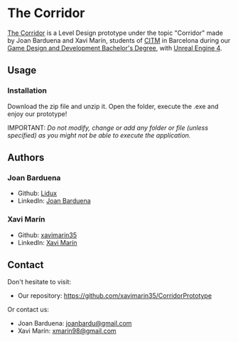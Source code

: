 # The Corridor

[The Corridor](https://github.com/xavimarin35/CorridorPrototype) is a Level Design prototype under the topic "Corridor" made by Joan Barduena and Xavi Marín, students of [CITM](https://www.citm.upc.edu/) in Barcelona during our [Game Design and Development Bachelor's Degree](https://www.citm.upc.edu/cat/estudis/grau-videojocs-bcn/), with [Unreal Engine 4](https://www.unrealengine.com/en-US/).

## Usage

### Installation

Download the zip file and unzip it. Open the folder, execute the .exe and enjoy our prototype!

IMPORTANT: *Do not modify, change or add any folder or file (unless specified) as you might not be able to execute the application.*

## Authors

### Joan Barduena

- Github: [Lidux](https://github.com/joanbarduena)
- LinkedIn: [Joan Barduena](https://www.linkedin.com/in/joanbarduena/)
	
### Xavi Marín

- Github: [xavimarin35](https://github.com/xavimarin35)
- LinkedIn: [Xavi Marín](https://www.linkedin.com/in/xavi-marin-sola/)

## Contact

 Don't hesitate to visit:
 - Our repository: https://github.com/xavimarin35/CorridorPrototype
 
 Or contact us:
 - Joan Barduena: joanbardu@gmail.com
 - Xavi Marín: xmarin98@gmail.com
